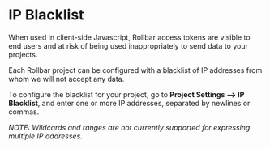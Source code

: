 # IP Blacklist

When used in client-side Javascript, Rollbar access tokens are visible to end users and at risk of being used inappropriately to send data to your projects.

Each Rollbar project can be configured with a blacklist of IP addresses from whom we will not accept any data.

To configure the blacklist for your project, go to **Project Settings --> IP Blacklist**, and enter one or more IP addresses, separated by newlines or commas.

*NOTE: Wildcards and ranges are not currently supported for expressing multiple IP addresses.*
